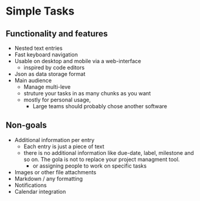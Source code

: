 # Simple Tasks

## Functionality and features
+ Nested text entries  
+ Fast keyboard navigation
+ Usable on desktop and mobile via a web-interface
  + inspired by code editors
+ Json as data storage format
+ Main audience
  + Manage multi-leve 
  + struture your tasks in as many chunks as you want
  + mostly for personal usage, 
    + Large teams should probably chose another software

## Non-goals
+ Additional information per entry
  + Each entry is just a piece of text
  + there is no additional information like due-date, label, milestone and so on. The gola is not to replace your project managment tool.
    + or assigning people to work on specific tasks
+ Images or other file attachments
+ Markdown / any formatting
+ Notifications
+ Calendar integration